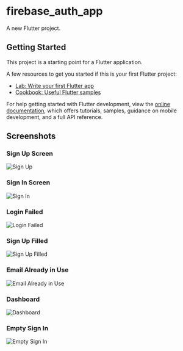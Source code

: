 # firebase_auth_app

A new Flutter project.

## Getting Started

This project is a starting point for a Flutter application.

A few resources to get you started if this is your first Flutter project:

- [Lab: Write your first Flutter app](https://docs.flutter.dev/get-started/codelab)
- [Cookbook: Useful Flutter samples](https://docs.flutter.dev/cookbook)

For help getting started with Flutter development, view the
[online documentation](https://docs.flutter.dev/), which offers tutorials,
samples, guidance on mobile development, and a full API reference.

## Screenshots

### Sign Up Screen
![Sign Up](screenshots/sign_up.png)

### Sign In Screen
![Sign In](screenshots/sign_in.png)

### Login Failed
![Login Failed](screenshots/login_failed.png)

### Sign Up Filled
![Sign Up Filled](screenshots/sign_up_filled.png)

### Email Already in Use
![Email Already in Use](screenshots/email_in_use.png)

### Dashboard
![Dashboard](screenshots/dashboard.png)

### Empty Sign In
![Empty Sign In](screenshots/sign_in_empty.png)
